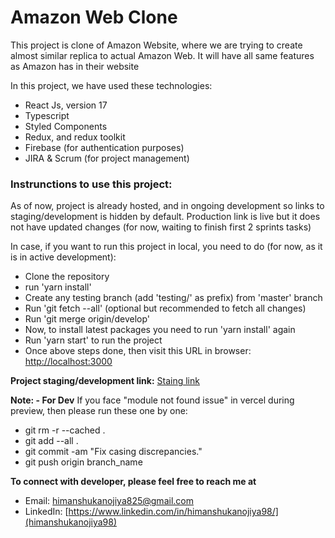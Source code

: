 # Amazon Web Clone

This project is clone of Amazon Website, where we are trying to create almost similar replica to actual Amazon Web. It will have all same features as Amazon has in their website

In this project, we have used these technologies:

- React Js, version 17
- Typescript
- Styled Components
- Redux, and redux toolkit
- Firebase (for authentication purposes)
- JIRA & Scrum (for project management)

### Instrunctions to use this project:

As of now, project is already hosted, and in ongoing development so links to staging/development is hidden by default.
Production link is live but it does not have updated changes (for now, waiting to finish first 2 sprints tasks)

In case, if you want to run this project in local, you need to do (for now, as it is in active development):

- Clone the repository
- run 'yarn install'
- Create any testing branch (add 'testing/' as prefix) from 'master' branch
- Run 'git fetch --all' (optional but recommended to fetch all changes)
- Run 'git merge origin/develop'
- Now, to install latest packages you need to run 'yarn install' again
- Run 'yarn start' to run the project
- Once above steps done, then visit this URL in browser: [http://localhost:3000](http://localhost:3000)

**Project staging/development link:** [Staing link](https://react-web-stg-amazon.vercel.app/)

**Note: - For Dev**
If you face "module not found issue" in vercel during preview, then please run these one by one:

- git rm -r --cached .
- git add --all .
- git commit -am "Fix casing discrepancies."
- git push origin branch_name

**To connect with developer, please feel free to reach me at**

- Email: himanshukanojiya825@gmail.com
- LinkedIn: [https://www.linkedin.com/in/himanshukanojiya98/](himanshukanojiya98)
